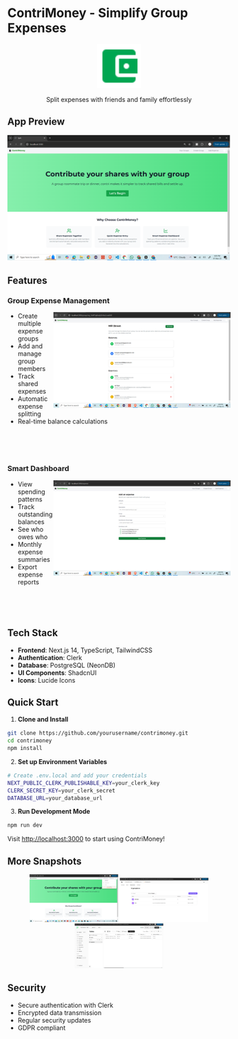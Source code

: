 # ContriMoney - Simplify Group Expenses

<div align="center">
  <img src="public/icon.svg" alt="ContriMoney Logo" width="100"/>
  <p>Split expenses with friends and family effortlessly</p>
</div>

## App Preview

<div align="center">
  <img src="/app/images/Homepage.png" alt="Home Page" width="600"/>
</div>

## Features

### Group Expense Management
<img src="/app/images/Group expense.PNG" alt="Group and their expenses" width="400" align="right"/>

- Create multiple expense groups
- Add and manage group members
- Track shared expenses
- Automatic expense splitting
- Real-time balance calculations

<br clear="right"/>
<br/>
<br/>

### Smart Dashboard
<img src="/app/images/Add expense.PNG" alt="Add Expense" width="400" align="right"/>

- View spending patterns
- Track outstanding balances
- See who owes who
- Monthly expense summaries
- Export expense reports


<br clear="right"/>
<br/>
<br/>


## Tech Stack

- **Frontend**: Next.js 14, TypeScript, TailwindCSS
- **Authentication**: Clerk
- **Database**: PostgreSQL (NeonDB)
- **UI Components**: ShadcnUI
- **Icons**: Lucide Icons

## Quick Start

1. **Clone and Install**
```bash
git clone https://github.com/yourusername/contrimoney.git
cd contrimoney
npm install
```

2. **Set up Environment Variables**
```bash
# Create .env.local and add your credentials
NEXT_PUBLIC_CLERK_PUBLISHABLE_KEY=your_clerk_key
CLERK_SECRET_KEY=your_clerk_secret
DATABASE_URL=your_database_url
```

3. **Run Development Mode**
```bash
npm run dev
```

Visit [http://localhost:3000](http://localhost:3000) to start using ContriMoney!

## More Snapshots

<div align="center">
  <img src="/app/images/Auth management.PNG" alt="User based dashboard" width="200"/>
  <img src="/app/images/Auth-clerk-manage.PNG" alt="Auth clerk management" width="200"/>
  <img src="/app/images/NeonDb Setup.png" alt="Database table" width="200"/>
</div>

## Security

- Secure authentication with Clerk
- Encrypted data transmission
- Regular security updates
- GDPR compliant

